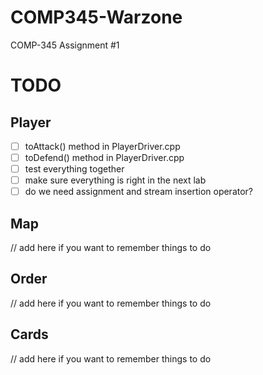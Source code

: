 # COMP345-Warzone
COMP-345 Assignment #1
# TODO
## Player
- [ ] toAttack() method in PlayerDriver.cpp
- [ ] toDefend() method in PlayerDriver.cpp
- [ ] test everything together
- [ ] make sure everything is right in the next lab
- [ ] do we need assignment and stream insertion operator?

## Map
// add here if you want to remember things to do

## Order
// add here if you want to remember things to do


## Cards
// add here if you want to remember things to do
